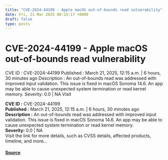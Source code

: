 ```yaml
---
title: "CVE-2024-44199 - Apple macOS out-of-bounds read vulnerability"
date: Fri, 21 Mar 2025 00:15:17 +0000
draft: false
type: posts
---
```

# CVE-2024-44199 - Apple macOS out-of-bounds read vulnerability





 CVE ID : CVE-2024-44199 Published : March 21, 2025, 12:15 a.m. | 6 hours, 30 minutes ago Description : An out-of-bounds read was addressed with improved input validation. This issue is fixed in macOS Sonoma 14.6. An app may be able to cause unexpected system termination or read kernel memory. Severity: 0.0 | NA Visit

**CVE ID :** CVE-2024-44199  
**Published :** March 21, 2025, 12:15 a.m. | 6 hours, 30 minutes ago  
**Description :** An out-of-bounds read was addressed with improved input validation. This issue is fixed in macOS Sonoma 14.6. An app may be able to cause unexpected system termination or read kernel memory.  
**Severity:** 0.0 | NA  
Visit the link for more details, such as CVSS details, affected products, timeline, and more...

#### [Source](https://cvefeed.io/vuln/detail/CVE-2024-44199)

